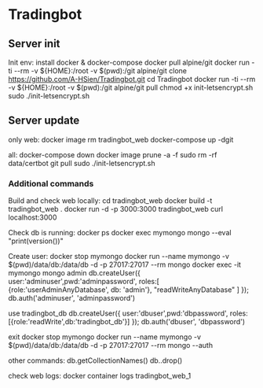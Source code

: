 # Tradingbot


## Server init

Init env:
install docker & docker-compose
docker pull alpine/git
docker run -ti --rm -v ${HOME}:/root -v $(pwd):/git alpine/git clone https://github.com/A-HSien/Tradingbot.git
cd Tradingbot
docker run -ti --rm -v ${HOME}:/root -v $(pwd):/git alpine/git pull
chmod +x init-letsencrypt.sh
sudo ./init-letsencrypt.sh


## Server update

only web:
docker image rm tradingbot_web
docker-compose up -dgit

all:
docker-compose down
docker image prune -a -f
sudo rm -rf data/certbot
git pull
sudo ./init-letsencrypt.sh


### Additional commands

Build and check web locally:
cd tradingbot_web
docker build -t tradingbot_web .
docker run -d -p 3000:3000 tradingbot_web
curl localhost:3000


Check db is running:
docker ps
docker exec mymongo mongo --eval "print(version())"

Create user:
docker stop mymongo
docker run --name mymongo -v $(pwd)/data/db:/data/db -d -p 27017:27017 --rm mongo
docker exec -it mymongo mongo admin
db.createUser({ 
    user:'adminuser',pwd:'adminpassword',
    roles:[
        {role:'userAdminAnyDatabase', db: 'admin'},
        "readWriteAnyDatabase"
    ]
});
db.auth('adminuser', 'adminpassword')

use tradingbot_db
db.createUser({
    user:'dbuser',pwd:'dbpassword',
    roles:[{role:'readWrite',db:'tradingbot_db'}]
});
db.auth('dbuser', 'dbpassword')

exit
docker stop mymongo
docker run --name mymongo -v $(pwd)/data/db:/data/db -d -p 27017:27017 --rm mongo --auth

other commands:
db.getCollectionNames()
db.<collection>.drop()

check web logs:
docker container logs tradingbot_web_1